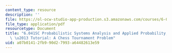 ```yaml
---
content_type: resource
description: ''
file: https://ol-ocw-studio-app-production.s3.amazonaws.com/courses/6-041sc-probabilistic-systems-analysis-and-applied-probability-fall-2013/a07b01412fb990d27993a64482613e59_MIT6_041SCF13_A_Chess_Tournament_Problem_300k.pdf
file_type: application/pdf
resourcetype: Document
title: "6.041SC Probabilistic Systems Analysis and Applied Probability, Fall 2013Transcript\
  \ \u2013 Tutorial: A Chess Tournament Problem"
uid: a07b0141-2fb9-90d2-7993-a64482613e59
---
```

